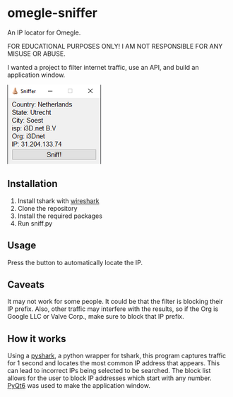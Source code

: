 # omegle-sniffer

An IP locator for Omegle.

FOR EDUCATIONAL PURPOSES ONLY!
I AM NOT RESPONSIBLE FOR ANY MISUSE OR ABUSE.

I wanted a project to filter internet traffic, use an API, and build an application window.

![picture](./picture.png)

## Installation
1. Install tshark with [wireshark](https://www.wireshark.org/download.html)
2. Clone the repository
3. Install the required packages
4. Run sniff.py

## Usage
Press the button to automatically locate the IP.

## Caveats
It may not work for some people. It could be that the filter is blocking their IP prefix. Also, other traffic may interfere with the results, so if the Org is Google LLC or Valve Corp., make sure to block that IP prefix.


## How it works
Using a [pyshark](https://pypi.org/project/pyshark/), a python wrapper for tshark, this program captures traffic for 1 second and locates the most common IP address that appears. This can lead to incorrect IPs being selected to be searched. The block list allows for the user to block IP addresses which start with any number. [PyQt6](https://pypi.org/project/PyQt6/) was used to make the application window.